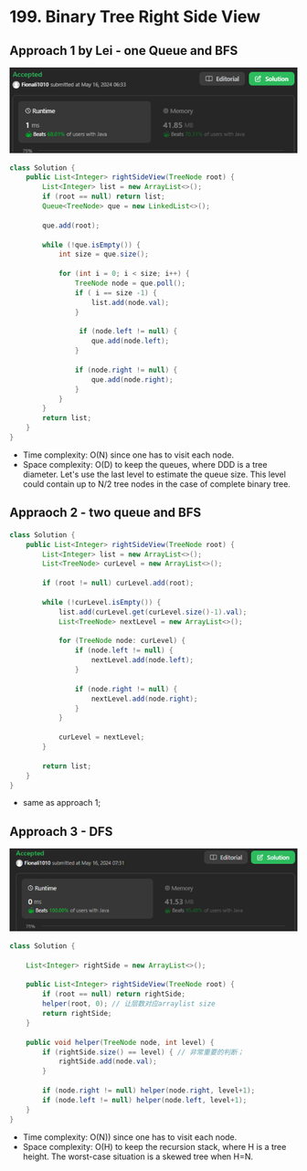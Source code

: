 # 199. Binary Tree Right Side View

## Approach 1 by Lei - one Queue and BFS

![alt text](image-8.png)

```java
class Solution {
    public List<Integer> rightSideView(TreeNode root) {
        List<Integer> list = new ArrayList<>();
        if (root == null) return list;
        Queue<TreeNode> que = new LinkedList<>();

        que.add(root);

        while (!que.isEmpty()) {
            int size = que.size();

            for (int i = 0; i < size; i++) {
                TreeNode node = que.poll();
                if ( i == size -1) {
                    list.add(node.val);
                }

                 if (node.left != null) {
                    que.add(node.left);
                }

                if (node.right != null) {
                    que.add(node.right);
                }
            }
        }
        return list;
    }
}
```
- Time complexity: O(N) since one has to visit each node.
- Space complexity: O(D) to keep the queues, where DDD is a tree diameter. Let's use the last level to estimate the queue size. This level could contain up to N/2 tree nodes in the case of complete binary tree.


## Appraoch 2 - two queue and BFS

```java
class Solution {
    public List<Integer> rightSideView(TreeNode root) {
        List<Integer> list = new ArrayList<>();
        List<TreeNode> curLevel = new ArrayList<>();

        if (root != null) curLevel.add(root);

        while (!curLevel.isEmpty()) {
            list.add(curLevel.get(curLevel.size()-1).val);
            List<TreeNode> nextLevel = new ArrayList<>();

            for (TreeNode node: curLevel) {
                if (node.left != null) {
                    nextLevel.add(node.left);
                }

                if (node.right != null) {
                    nextLevel.add(node.right);
                }
            }

            curLevel = nextLevel;
        }

        return list;
    }
}
```

- same as approach 1;

## Approach 3 - DFS

![alt text](image-9.png)

```java
class Solution {

    List<Integer> rightSide = new ArrayList<>();
    
    public List<Integer> rightSideView(TreeNode root) {
        if (root == null) return rightSide;
        helper(root, 0); // 让层数对应arraylist size
        return rightSide;
    }

    public void helper(TreeNode node, int level) {
        if (rightSide.size() == level) { // 非常重要的判断；
            rightSide.add(node.val);
        }

        if (node.right != null) helper(node.right, level+1);
        if (node.left != null) helper(node.left, level+1);
    }
}
```
- Time complexity: O(N)) since one has to visit each node.
- Space complexity: O(H) to keep the recursion stack, where H is a tree height. The worst-case situation is a skewed tree when H=N.